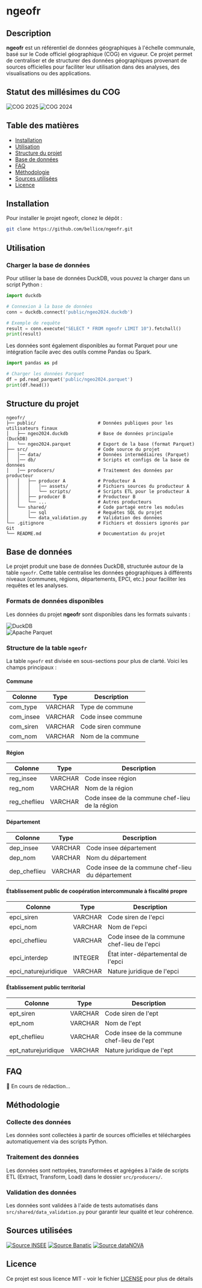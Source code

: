 # ngeofr

## Description
**ngeofr** est un référentiel de données géographiques à l'échelle communale, basé sur le Code officiel géographique (COG) en vigueur. Ce projet permet de centraliser et de structurer des données géographiques provenant de sources officielles pour faciliter leur utilisation dans des analyses, des visualisations ou des applications.

## Statut des millésimes du COG


![COG 2025](https://img.shields.io/badge/COG%202025-✅%20Disponible-brightgreen)
![COG 2024](https://img.shields.io/badge/COG%202024-✅%20Disponible-brightgreen)

## Table des matières
- [Installation](#installation)
- [Utilisation](#utilisation)
- [Structure du projet](#structure-du-projet)
- [Base de données](#base-de-données)
- [FAQ](#faq)
- [Méthodologie](#méthodologie)
- [Sources utilisées](#sources-utilisées)
- [Licence](#licence)

## Installation
Pour installer le projet ngeofr, clonez le dépôt :

```bash
git clone https://github.com/bellice/ngeofr.git
```

## Utilisation

### Charger la base de données
Pour utiliser la base de données DuckDB, vous pouvez la charger dans un script Python :

```python
import duckdb

# Connexion à la base de données
conn = duckdb.connect('public/ngeo2024.duckdb')

# Exemple de requête
result = conn.execute("SELECT * FROM ngeofr LIMIT 10").fetchall()
print(result)
```

Les données sont également disponibles au format Parquet pour une intégration facile avec des outils comme Pandas ou Spark.

```python
import pandas as pd

# Charger les données Parquet
df = pd.read_parquet('public/ngeo2024.parquet')
print(df.head())
```

## Structure du projet
```
ngeofr/
├── public/                       # Données publiques pour les utilisateurs finaux
│   ├── ngeo2024.duckdb           # Base de données principale (DuckDB)
│   └── ngeo2024.parquet          # Export de la base (format Parquet)
├── src/                          # Code source du projet
│   │── data/                     # Données intermédiaires (Parquet)
│   │── db/                       # Scripts et configs de la base de données
│   │── producers/                # Traitement des données par producteur
│   │   ├── producer A            # Producteur A
│   │   │   │── assets/           # Fichiers sources du producteur A
│   │   │   └── scripts/          # Scripts ETL pour le producteur A
│   │   ├── producer B            # Producteur B
│   │   └── ...                   # Autres producteurs
│   └── shared/                   # Code partagé entre les modules
│       │── sql                   # Requêtes SQL du projet
│       └── data_validation.py    # Validation des données
└── .gitignore                    # Fichiers et dossiers ignorés par Git
└── README.md                     # Documentation du projet
```

## Base de données
Le projet produit une base de données DuckDB, structurée autour de la table `ngeofr`. Cette table centralise les données géographiques à différents niveaux (communes, régions, départements, EPCI, etc.) pour faciliter les requêtes et les analyses.

### Formats de données disponibles
Les données du projet **ngeofr** sont disponibles dans les formats suivants :

![DuckDB](https://img.shields.io/badge/DuckDB-%E2%9C%94-blue)  
![Apache Parquet](https://img.shields.io/badge/Apache%20Parquet-%E2%9C%94-blue)

### Structure de la table `ngeofr`
La table `ngeofr` est divisée en sous-sections pour plus de clarté. Voici les champs principaux :

#### Commune
| Colonne              | Type    | Description                                       |
|----------------------|---------|---------------------------------------------------|
| com_type             | VARCHAR | Type de commune                                   |
| com_insee            | VARCHAR | Code insee commune                                |
| com_siren            | VARCHAR | Code siren commune                                |
| com_nom              | VARCHAR | Nom de la commune                                 |

#### Région
| Colonne              | Type    | Description                                       |
|----------------------|---------|---------------------------------------------------|
| reg_insee            | VARCHAR | Code insee région                                 |
| reg_nom              | VARCHAR | Nom de la région                                  |
| reg_cheflieu         | VARCHAR | Code insee de la commune chef-lieu de la région   |

#### Département
| Colonne              | Type    | Description                                       |
|----------------------|---------|---------------------------------------------------|
| dep_insee            | VARCHAR | Code insee département                            |
| dep_nom              | VARCHAR | Nom du département                                |
| dep_cheflieu         | VARCHAR | Code insee de la commune chef-lieu du département |

#### Établissement public de coopération intercommunale à fiscalité propre
| Colonne              | Type    | Description                                       |
|----------------------|---------|---------------------------------------------------|
| epci_siren           | VARCHAR | Code siren de l'epci                              |
| epci_nom             | VARCHAR | Nom de l'epci                                     |
| epci_cheflieu        | VARCHAR | Code insee de la commune chef-lieu de l'epci      |
| epci_interdep        | INTEGER | État inter-départemental de l'epci                |
| epci_naturejuridique | VARCHAR | Nature juridique de l'epci                        |

#### Établissement public territorial
| Colonne              | Type    | Description                                       |
|----------------------|---------|---------------------------------------------------|
| ept_siren            | VARCHAR | Code siren de l'ept                               |
| ept_nom              | VARCHAR | Nom de l'ept                                      |
| ept_cheflieu         | VARCHAR | Code insee de la commune chef-lieu de l'ept       |
| ept_naturejuridique  | VARCHAR | Nature juridique de l'ept                         |



## FAQ

🚧 En cours de rédaction...

## Méthodologie

### Collecte des données
Les données sont collectées à partir de sources officielles et téléchargées automatiquement via des scripts Python.

### Traitement des données
Les données sont nettoyées, transformées et agrégées à l'aide de scripts ETL (Extract, Transform, Load) dans le dossier `src/producers/`.

### Validation des données
Les données sont validées à l'aide de tests automatisés dans `src/shared/data_validation.py` pour garantir leur qualité et leur cohérence.

## Sources utilisées


[![Source INSEE](https://img.shields.io/badge/Source-INSEE-blue)](https://www.insee.fr/)
[![Source Banatic](https://img.shields.io/badge/Source-Banatic-blue)](https://www.banatic.interieur.gouv.fr/)
[![Source dataNOVA](https://img.shields.io/badge/Source-dataNOVA-blue)](https://datanova.laposte.fr/)

## Licence
Ce projet est sous licence MIT - voir le fichier [LICENSE](./LICENSE) pour plus de détails